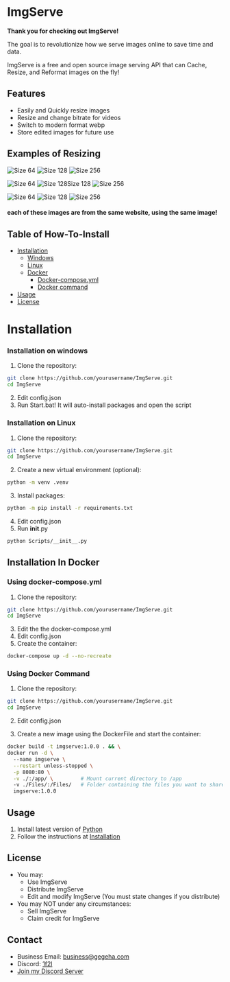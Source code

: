 # ImgServe
**Thank you for checking out ImgServe!**

The goal is to revolutionize how we serve images online to save time and data.

ImgServe is a free and open source image serving API that can Cache, Resize, and Reformat images on the fly!

## Features
- Easily and Quickly resize images
- Resize and change bitrate for videos
- Switch to modern format webp
- Store edited images for future use

## Examples of Resizing
![Size 64](https://shareapi.gegeha.com/download?size=64&file=images/index/chopper/3.png)
![Size 128](https://shareapi.gegeha.com/download?size=128&file=images/index/chopper/3.png)
![Size 256](https://shareapi.gegeha.com/download?size=256&file=images/index/chopper/3.png)

![Size 64](https://shareapi.gegeha.com/download?size=64&file=images/index/chopper/2.png)
![Size 128Size 128](https://shareapi.gegeha.com/download?size=128&file=images/index/chopper/2.png)
![Size 256](https://shareapi.gegeha.com/download?size=256&file=images/index/chopper/2.png)

![Size 64](https://shareapi.gegeha.com/download?size=64&file=images/index/chopper/1.png)
![Size 128](https://shareapi.gegeha.com/download?size=128&file=images/index/chopper/1.png)
![Size 256](https://shareapi.gegeha.com/download?size=256&file=images/index/chopper/1.png)

#### each of these images are from the same website, using the same image!

## Table of How-To-Install 
- [Installation](#Installation)
  - [Windows](#Installation-on-windows)
  - [Linux](#Installation-on-Linux)
  - [Docker](#Installation-In-Docker)
    - [Docker-compose.yml](#Using-docker-compose.yml)
    - [Docker command](#Using-Docker-Command)
- [Usage](#usage)
- [License](#license)

# Installation

### Installation on windows

1. Clone the repository:
  ```bash
  git clone https://github.com/yourusername/ImgServe.git
  cd ImgServe
  ```
2. Edit config.json
3. Run Start.bat! It will auto-install packages and open the script

### Installation on Linux

1. Clone the repository:
  ```bash
  git clone https://github.com/yourusername/ImgServe.git
  cd ImgServe
  ```
2. Create a new virtual environment (optional):
 ```bash
 python -m venv .venv
 ```
3. Install packages:
 ```bash
 python -m pip install -r requirements.txt
 ```
4. Edit config.json
5. Run __init__.py
  ```bash
  python Scripts/__init__.py
  ```

## Installation In Docker

### Using docker-compose.yml

1. Clone the repository:
  ```bash
  git clone https://github.com/yourusername/ImgServe.git
  cd ImgServe
  ```
3. Edit the the docker-compose.yml
4. Edit config.json
5. Create the container:
 ```Bash
 docker-compose up -d --no-recreate
 ```

### Using Docker Command

1. Clone the repository:
  ```bash
  git clone https://github.com/yourusername/ImgServe.git
  cd ImgServe
  ```

2. Edit config.json

3. Create a new image using the DockerFile and start the container:

 ```bash
 docker build -t imgserve:1.0.0 . && \
 docker run -d \ 
   --name imgserve \
   --restart unless-stopped \
   -p 8080:80 \
   -v ./:/app/ \         # Mount current directory to /app
   -v ./Files/:/Files/   # Folder containing the files you want to share
   imgserve:1.0.0
 ```
 
## Usage
1. Install latest version of [Python](https://www.python.org/downloads/)
2. Follow the instructions at [Installation](#Installation)

## License
- You may:
  - Use ImgServe
  - Distribute ImgServe
  - Edit and modify ImgServe (You must state changes if you distribute)
- You may NOT under any circumstances:
  - Sell ImgServe
  - Claim credit for ImgServe

## Contact
- Business Email: [business@gegeha.com](mailto:business@gegeha.com)
- Discord: [1f2l](https://discord.com/users/686579767813734412)
- [Join my Discord Server](https://discord.com/invite/RHt7wvmfEp)
